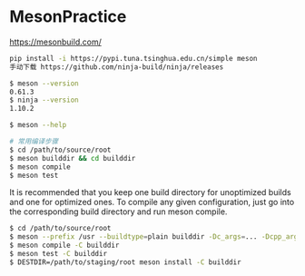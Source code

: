 # MesonPractice

https://mesonbuild.com/

```sh
pip install -i https://pypi.tuna.tsinghua.edu.cn/simple meson
手动下载 https://github.com/ninja-build/ninja/releases

$ meson --version
0.61.3
$ ninja --version
1.10.2

$ meson --help
```


```sh
# 常用编译步骤
$ cd /path/to/source/root
$ meson builddir && cd builddir
$ meson compile
$ meson test
```

It is recommended that you keep one build directory for unoptimized builds and
one for optimized ones. To compile any given configuration, just go into the
corresponding build directory and run meson compile.


```sh
$ cd /path/to/source/root
$ meson --prefix /usr --buildtype=plain builddir -Dc_args=... -Dcpp_args=... -Dc_link_args=... -Dcpp_link_args=...
$ meson compile -C builddir
$ meson test -C builddir
$ DESTDIR=/path/to/staging/root meson install -C builddir
```

